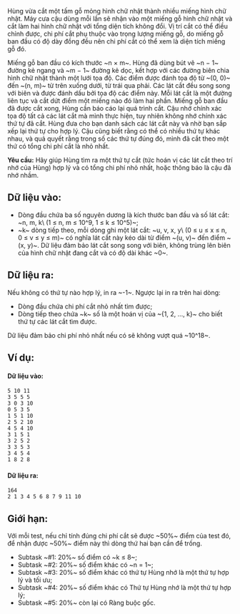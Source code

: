 Hùng vừa cắt một tấm gỗ mỏng hình chữ nhật thành nhiều miếng hình chữ nhật. Máy cưa cậu dùng mỗi lần sẽ nhận vào một miếng gỗ hình chữ nhật và cắt làm hai hình chữ nhật với tổng diện tích không đổi. Vị trí cắt có thể điều chỉnh được, chi phí cắt phụ thuộc vào trọng lượng miếng gỗ, do miếng gỗ ban đầu có độ dày đồng đều nên chi phí cắt có thể xem là diện tích miếng gỗ đó.

Miếng gỗ ban đầu có kích thước ~n × m~. Hùng đã dùng bút vẽ ~n − 1~ đường kẻ ngang và ~m − 1~ đường kẻ dọc, kết hợp với các đường biên chia hình chữ nhật thành một lưới tọa độ. Các điểm được đánh tọa độ từ ~(0, 0)~ đến ~(n, m)~ từ trên xuống dưới, từ trái qua phải. Các lát cắt đều song song với biên và được đánh dấu bởi tọa độ các điểm này. Mỗi lát cắt là một đường liên tục và cắt dứt điểm một miếng nào đó làm hai phần. Miếng gỗ ban đầu đã được cắt xong, Hùng cần báo cáo lại quá trình cắt. Cậu nhớ chính xác tọa độ tất cả các lát cắt mà mình thực hiện, tuy nhiên không nhớ chính xác thứ tự đã cắt. Hùng đưa cho bạn danh sách các lát cắt này và nhờ bạn sắp xếp lại thứ tự cho hợp lý. Cậu cũng biết rằng có thể có nhiều thứ tự khác nhau, và quả quyết rằng trong số các thứ tự đúng đó, mình đã cắt theo một thứ có tổng chi phí cắt là nhỏ nhất.

**Yêu cầu:** Hãy giúp Hùng tìm ra một thứ tự cắt (tức hoán vị các lát cắt theo trí nhớ của Hùng) hợp lý và có tổng chi phí nhỏ nhất, hoặc thông báo là cậu đã nhớ nhầm.

## Dữ liệu vào:
- Dòng đầu chứa ba số nguyên dương là kích thước ban đầu và số lát cắt: ~n, m, k\ (1 ≤ n, m ≤ 10^9, 1 ≤ k ≤ 10^5)~;
- ~k~ dòng tiếp theo, mỗi dòng ghi một lát cắt: ~u, v, x, y\ (0 ≤ u ≤ x ≤ n, 0 ≤ v ≤ y ≤ m)~ có nghĩa lát cắt này kéo dài từ điểm ~(u, v)~ đến điểm ~(x, y)~. Dữ liệu đảm bảo lát cắt song song với biên, không trùng lên biên của hình chữ nhật đang cắt và có độ dài khác ~0~.

## Dữ liệu ra:
Nếu không có thứ tự nào hợp lý, in ra ~-1~. Ngược lại in ra trên hai dòng:
- Dòng đầu chứa chi phí cắt nhỏ nhất tìm được;
- Dòng tiếp theo chứa ~k~ số là một hoán vị của ~\{1, 2, …, k\}~ cho biết thứ tự các lát cắt tìm được.

Dữ liệu đảm bảo chi phí nhỏ nhất nếu có sẽ không vượt quá ~10^18~.

## Ví dụ:
#### Dữ liệu vào:
```
5 10 11
3 5 5 5
3 0 3 10
0 5 3 5
1 5 1 10
2 5 2 10
4 5 4 10
3 1 5 1
3 2 5 2
3 3 5 3
3 4 5 4
1 8 2 8
```

#### Dữ liệu ra:
```
164
2 1 3 4 5 6 8 7 9 11 10
```

## Giới hạn:
Với mỗi test, nếu chỉ tính đúng chi phí cắt sẽ được ~50\%~ điểm của test đó, để nhận được ~50\%~ điểm này thì dòng thứ hai bạn cần để trống.

- Subtask ~\#1: 20\%~ số điểm có ~k ≤ 8~;
- Subtask ~\#2: 20\%~ số điểm khác có ~n = 1~;
- Subtask ~\#3: 20\%~ số điểm khác có thứ tự Hùng nhớ là một thứ tự hợp lý và tối ưu;
- Subtask ~\#4: 20\%~ số điểm khác có Thứ tự Hùng nhớ là một thứ tự hợp lý;
- Subtask ~\#5: 20\%~ còn lại có Ràng buộc gốc.